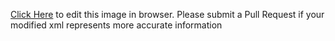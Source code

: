 [Click Here](https://www.draw.io/?title=5stage.xml&url=https://raw.githubusercontent.com/librecores/riscv-sodor/master/doc/5stage.xml) to edit this image in browser. Please submit a Pull Request if your modified xml represents more accurate information
